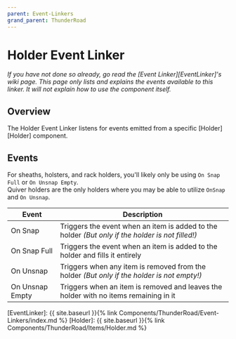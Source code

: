 ```yaml
---
parent: Event-Linkers
grand_parent: ThunderRoad
---
```

# Holder Event Linker
*If you have not done so already, go read the [Event Linker][EventLinker]'s wiki page. This page only lists and explains the events available to this linker. It will not explain how to use the component itself.*

## Overview
The Holder Event Linker listens for events emitted from a specific [Holder][Holder] component.


## Events
For sheaths, holsters, and rack holders, you'll likely only be using `On Snap Full` or `On Unsnap Empty`.   
Quiver holders are the only holders where you may be able to utilize `OnSnap` and `On Unsnap`.

| Event             | Description
| ---               | ---
| On Snap           | Triggers the event when an item is added to the holder *(But only if the holder is not filled!)*
| On Snap Full      | Triggers the event when an item is added to the holder and fills it entirely
| On Unsnap         | Triggers when any item is removed from the holder *(But only if the holder is not empty!)*
| On Unsnap Empty   | Triggers when an item is removed and leaves the holder with no items remaining in it





[EventLinker]:  {{ site.baseurl }}{% link Components/ThunderRoad/Event-Linkers/index.md %}
[Holder]:  {{ site.baseurl }}{% link Components/ThunderRoad/Items/Holder.md %}